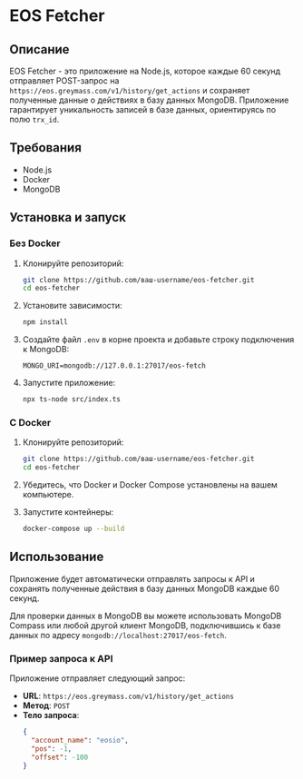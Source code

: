 # EOS Fetcher

## Описание

EOS Fetcher - это приложение на Node.js, которое каждые 60 секунд отправляет POST-запрос на `https://eos.greymass.com/v1/history/get_actions` и сохраняет полученные данные о действиях в базу данных MongoDB. Приложение гарантирует уникальность записей в базе данных, ориентируясь по полю `trx_id`.

## Требования

- Node.js
- Docker
- MongoDB

## Установка и запуск

### Без Docker

1. Клонируйте репозиторий:

    ```sh
    git clone https://github.com/ваш-username/eos-fetcher.git
    cd eos-fetcher
    ```

2. Установите зависимости:

    ```sh
    npm install
    ```

3. Создайте файл `.env` в корне проекта и добавьте строку подключения к MongoDB:

    ```env
    MONGO_URI=mongodb://127.0.0.1:27017/eos-fetch
    ```

4. Запустите приложение:

    ```sh
    npx ts-node src/index.ts
    ```

### С Docker

1. Клонируйте репозиторий:

    ```sh
    git clone https://github.com/ваш-username/eos-fetcher.git
    cd eos-fetcher
    ```

2. Убедитесь, что Docker и Docker Compose установлены на вашем компьютере.

3. Запустите контейнеры:

    ```sh
    docker-compose up --build
    ```

## Использование

Приложение будет автоматически отправлять запросы к API и сохранять полученные действия в базу данных MongoDB каждые 60 секунд. 

Для проверки данных в MongoDB вы можете использовать MongoDB Compass или любой другой клиент MongoDB, подключившись к базе данных по адресу `mongodb://localhost:27017/eos-fetch`.

### Пример запроса к API

Приложение отправляет следующий запрос:

- **URL**: `https://eos.greymass.com/v1/history/get_actions`
- **Метод**: `POST`
- **Тело запроса**:
    ```json
    {
      "account_name": "eosio",
      "pos": -1,
      "offset": -100
    }
    ```

